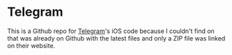 Telegram
========

This is a Github repo for [Telegram](telegram.org)'s iOS code because I couldn't find on that was already on Github with the latest files and only a ZIP file was linked on their website.
